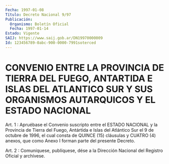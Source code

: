```yaml
---
Fecha: 1997-01-08
Título: Decreto Nacional 9/97
Publicación:
  Organismo: Boletín Oficial
  Fecha: 1997-01-14
Estado: Vigente
SAIJ: https://www.saij.gob.ar/DN19970000009
Id: 123456789-0abc-900-0000-7991soterced
---
```

# CONVENIO ENTRE LA PROVINCIA DE TIERRA DEL FUEGO, ANTARTIDA E ISLAS DEL ATLANTICO SUR Y SUS ORGANISMOS AUTARQUICOS Y EL ESTADO NACIONAL

<a id="1"></a>
Art.  1  :  Apruébase  el Convenio suscripto  entre  el  ESTADO NACIONAL y la Provincia de Tierra  del Fuego, Antártida e Islas del Atlántico Sur el 9 de octubre de 1996,  el  cual  consta  de QUINCE (15)  cláusulas y CUATRO (4) anexos, que como Anexo I forman  parte del presente Decreto.

<a id="2"></a>
Art. 2 : Comuníquese, publíquese, dése a la Dirección Nacional del Registro  Oficial  y  archívese.